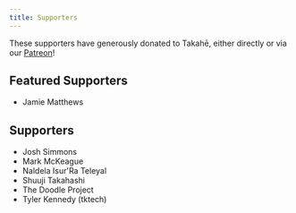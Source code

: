 ```yaml
---
title: Supporters
---
```


These supporters have generously donated to Takahē, either directly or
via our [Patreon](https://patreon.com/takahe)!

## Featured Supporters

* Jamie Matthews


## Supporters

* Josh Simmons
* Mark McKeague
* Naldela Isur'Ra Teleyal
* Shuuji Takahashi
* The Doodle Project
* Tyler Kennedy (tktech)
